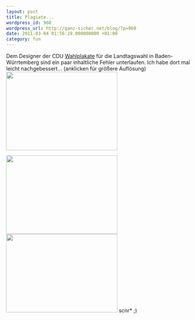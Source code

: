 ```yaml
---
layout: post
title: Plagiate...
wordpress_id: 960
wordpress_url: http://ganz-sicher.net/blog/?p=960
date: 2011-03-04 01:56:19.000000000 +01:00
category: fun
---
```

Dem Designer der CDU <a href="http://tinyurl.com/4rzb9kr ">Wahlplakate</a> für die Landtagswahl in Baden-Würrtemberg sind ein paar inhaltliche Fehler unterlaufen. Ich habe dort mal leicht nachgebessert...
(anklicken für größere Auflösung)
<img class="borderimg centered" title="aufstieg_plagiat" src="{{site.url}}/wp-content/uploads/aufstieg_plagiat.jpg" alt="" width="300" height="212" />
<!--more-->
<img class="borderimg centered" title="sicherheit_plagiat" src="{{site.url}}/wp-content/uploads/sicherheit_plagiat.jpg" alt="" width="300" height="212" />

<img class="borderimg centered" title="bildung2_plagiat" src="{{site.url}}/wp-content/uploads/bildung2_plagiat.jpg" alt="" width="300" height="212" />
scnr* ;)
